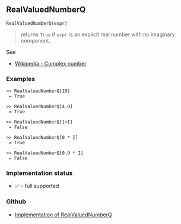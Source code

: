 ## RealValuedNumberQ

```
RealValuedNumberQ(expr)
```
> returns `True` if `expr` is an explicit real number with no imaginary component.

See
* [Wikipedia - Complex number](https://en.wikipedia.org/wiki/Complex_number)

### Examples

```
>> RealValuedNumberQ[10]
 = True
 
>> RealValuedNumberQ[4.0]
 = True
 
>> RealValuedNumberQ[1+I]
 = False
 
>> RealValuedNumberQ[0 * I]
 = True
 
>> RealValuedNumberQ[0.0 * I]
 = False
```






### Implementation status

* &#x2705; - full supported

### Github

* [Implementation of RealValuedNumberQ](https://github.com/axkr/symja_android_library/blob/master/symja_android_library/matheclipse-core/src/main/java/org/matheclipse/core/builtin/PredicateQ.java#L1287) 
